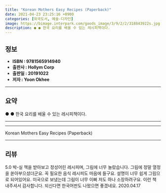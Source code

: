 ```yaml
---
title: "Korean Mothers Easy Recipes (Paperback)"
date: 2021-04-23 23:25:16 +0900
categories: [외국도서, 예술-디자인]
image: https://bimage.interpark.com/goods_image/3/9/2/2/318843922s.jpg
description: ● ● 한국 요리를 배울 수 있는 레시피책이다.
---
```


## **정보**

- **ISBN : 9781565914940**
- **출판사 : Hollym Corp**
- **출판일 : 20191022**
- **저자 : Yoon Okhee**

------



## **요약**

●  ●  한국 요리를 배울 수 있는 레시피책이다.

------



------


Korean Mothers Easy Recipes (Paperback) 

------


## **리뷰** 

5.0 박-실 책을 받아보고 정성어린 레시피며, 그림에 너무 놀랐습니다. 그림에 정말 열정을 쏟아부으셨더군요. 꼭 필요한 음식 레시피도 마음에 들구요. 설명이 너무 쉽게 그림으로 되어있어요. 미국으로 보냈는데 그림이 너무 이뻐 저도 하나 소장하려구요. 이런 책 내주셔서 감사합니다. 되신다면 한국어판도 나왔으면 좋겠네요.  2020.04.17 <br/>